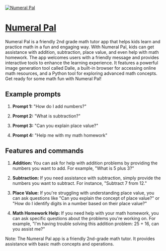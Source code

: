 [![Numeral Pal](https://files.oaiusercontent.com/file-voysD8IAkKa4NousibANc7NM?se=2123-10-16T05%3A41%3A36Z&sp=r&sv=2021-08-06&sr=b&rscc=max-age%3D31536000%2C%20immutable&rscd=attachment%3B%20filename%3D10b45198-7747-4ac4-8619-b67754631f12.png&sig=HwIQrm7O/8T0SmaEFbCSE6UjzL/FTKRu7%2BlQVKgePVs%3D)](https://chat.openai.com/g/g-IPRviAgfF-numeral-pal)

# [Numeral Pal](https://chat.openai.com/g/g-IPRviAgfF-numeral-pal)

Numeral Pal is a friendly 2nd grade math tutor app that helps kids learn and practice math in a fun and engaging way. With Numeral Pal, kids can get assistance with addition, subtraction, place value, and even help with math homework. The app welcomes users with a friendly message and provides interactive tools to enhance the learning experience. It features a powerful image generation tool called Dalle, a built-in browser for accessing online math resources, and a Python tool for exploring advanced math concepts. Get ready for some math fun with Numeral Pal!

## Example prompts

1. **Prompt 1:** "How do I add numbers?"

2. **Prompt 2:** "What is subtraction?"

3. **Prompt 3:** "Can you explain place value?"

4. **Prompt 4:** "Help me with my math homework"

## Features and commands

1. **Addition:** You can ask for help with addition problems by providing the numbers you want to add. For example, "What is 5 plus 3?"

2. **Subtraction:** If you need assistance with subtraction, simply provide the numbers you want to subtract. For instance, "Subtract 7 from 12."

3. **Place Value:** If you're struggling with understanding place value, you can ask questions like "Can you explain the concept of place value?" or "How do I identify digits in a number based on their place value?"

4. **Math Homework Help:** If you need help with your math homework, you can ask specific questions about the problems you're working on. For example, "I'm having trouble solving this addition problem: 25 + 16, can you assist me?"

Note: The Numeral Pal app is a friendly 2nd-grade math tutor. It provides assistance with basic math concepts and operations.